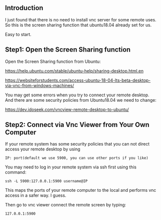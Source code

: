 ## Introduction
I just found that there is no need to install vnc server for some remote uses. So this is the screen sharing function that ubuntu18.04 already set for us. 

Easy to start.

## Step1: Open the Screen Sharing function
Open the Screen Sharing function from Ubuntu:

https://help.ubuntu.com/stable/ubuntu-help/sharing-desktop.html.en

https://websiteforstudents.com/access-ubuntu-18-04-lts-beta-desktop-via-vnc-from-windows-machines/

You may get some errors when you try to connect your remote desktop. And there are some security policies from Ubuntu18.04 we need to change:

https://dev.idoseek.com/vncview-remote-desktop-to-ubuntu/

## Step2: Connect via Vnc Viewer from Your Own Computer
If your remote system has some security policies that you can not direct access your remote desktop by using 
```
IP: port(default we use 5900, you can use other ports if you like)
```
You may need to log in your remote system via ssh first using this command:
```
ssh -L 5900:127.0.0.1:5900 username@IP
```
This maps the ports of your remote computer to the local and performs vnc access in a safer way. I guess.

Then go to vnc viewer connect the remote screen by typing: 
```
127.0.0.1:5900
```